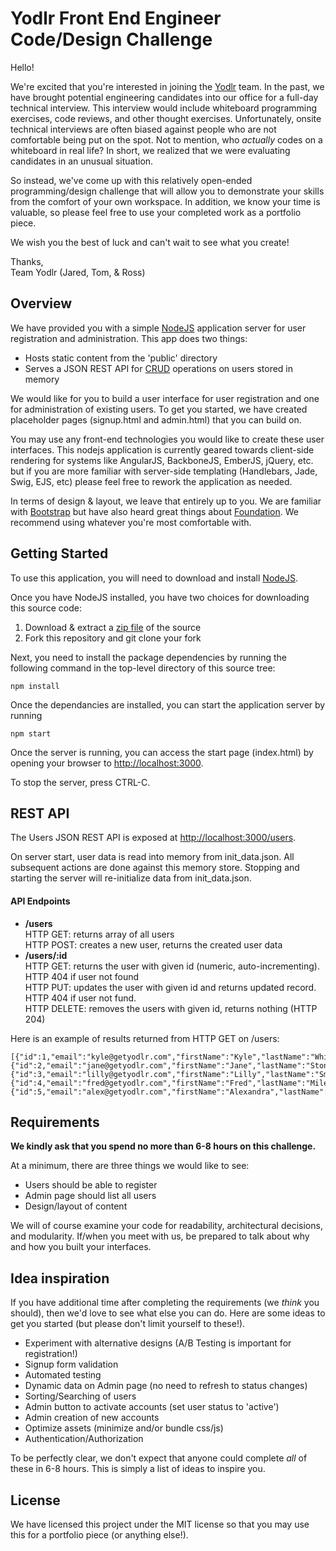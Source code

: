 Yodlr Front End Engineer Code/Design Challenge
=======================

Hello!

We're excited that you're interested in joining the [Yodlr](https://getyodlr.com) team.  In the past, we have
brought potential engineering candidates into our office for a full-day
technical interview.  This interview would include whiteboard programming
exercises, code reviews, and other thought exercises.  Unfortunately, onsite technical interviews are often biased against people who are not comfortable being put on the spot.  Not to mention, who _actually_ codes on a whiteboard in real life?  In short,  we realized that we
were evaluating candidates in an unusual situation.

So instead, we've come up with this relatively open-ended programming/design
challenge that will allow you to demonstrate your skills from the comfort
of your own workspace.  In addition, we know your time is valuable, so please
feel free to use your completed work as a portfolio piece.

We wish you the best of luck and can't wait to see what you create!

Thanks,  
Team Yodlr (Jared, Tom, & Ross)

## Overview

We have provided you with a simple [NodeJS](https://nodejs.org)
application server for user registration and administration.
This app does two things:
* Hosts static content from the 'public' directory
* Serves a JSON REST API for [CRUD](http://en.wikipedia.org/wiki/Create,_read,_update_and_delete) operations on users stored in memory

We would like for you to build a user interface for user registration and one for administration of existing users.  To get you started, we have created placeholder pages (signup.html and admin.html) that you can build on.

You may use any front-end technologies you would like to create these user interfaces.  This nodejs application is currently geared towards client-side rendering for systems like AngularJS, BackboneJS, EmberJS, jQuery, etc. but if you are more familiar with server-side templating (Handlebars, Jade, Swig, EJS, etc) please feel free to rework the application as needed.

In terms of design & layout, we leave that entirely up to you.  We are familiar with [Bootstrap](getbootstrap.com) but have also heard great things about [Foundation](foundation.zurb.com).  We recommend using whatever you're most comfortable with.


## Getting Started

To use this application, you will need to download and install [NodeJS](http://nodejs.org/download/).

Once you have NodeJS installed, you have two choices for downloading this source code:

1. Download & extract a [zip file](https://github.com/yodlr/frontend-code-challenge/archive/master.zip) of the source  
2. Fork this repository and git clone your fork

Next, you need to install the package dependencies by running the following command in the top-level directory of this source tree:
```
npm install
```

Once the dependancies are installed, you can start the application server by running
```
npm start
```

Once the server is running, you can access the start page (index.html) by opening your browser to [http://localhost:3000](http://localhost:3000).

To stop the server, press CTRL-C.

## REST API

The Users JSON REST API is exposed at [http://localhost:3000/users](http://localhost:3000).

On server start, user data is read into memory from init_data.json. All subsequent actions are done against this memory store.  Stopping and starting the server will re-initialize data from init_data.json.  

#### API Endpoints

* **/users**  
HTTP GET: returns array of all users  
HTTP POST: creates a new user, returns the created user data
* **/users/:id**  
HTTP GET: returns the user with given id (numeric, auto-incrementing).  HTTP 404 if user not found  
HTTP PUT: updates the user with given id and returns updated record. HTTP 404 if user not fund.  
HTTP DELETE: removes the users with given id, returns nothing (HTTP 204)

Here is an example of results returned from HTTP GET on /users:
```
[{"id":1,"email":"kyle@getyodlr.com","firstName":"Kyle","lastName":"White","state":"active"},  
{"id":2,"email":"jane@getyodlr.com","firstName":"Jane","lastName":"Stone","state":"active"},  
{"id":3,"email":"lilly@getyodlr.com","firstName":"Lilly","lastName":"Smith","state":"pending"},  
{"id":4,"email":"fred@getyodlr.com","firstName":"Fred","lastName":"Miles","state":"pending"},  
{"id":5,"email":"alex@getyodlr.com","firstName":"Alexandra","lastName":"Betts","state":"pending"}]
```

## Requirements

**We kindly ask that you spend no more than 6-8 hours on this challenge.**

At a minimum, there are three things we would like to see:
* Users should be able to register
* Admin page should list all users
* Design/layout of content

We will of course examine your code for readability, architectural decisions, and modularity.  If/when you meet with us, be prepared to talk about why and how you built your interfaces.

## Idea inspiration

If you have additional time after completing the requirements (we _think_ you should), then we'd love to see what else you can do.  Here are some ideas to get you started (but please don't limit yourself to these!).

* Experiment with alternative designs (A/B Testing is important for registration!)
* Signup form validation
* Automated testing
* Dynamic data on Admin page (no need to refresh to status changes)
* Sorting/Searching of users
* Admin button to activate accounts (set user status to 'active')
* Admin creation of new accounts
* Optimize assets (minimize and/or bundle css/js)
* Authentication/Authorization

To be perfectly clear, we don't expect that anyone could complete _all_ of these in 6-8 hours.  This is simply a list of ideas to inspire you.

## License

We have licensed this project under the MIT license so that you may use this for a portfolio piece (or anything else!).

